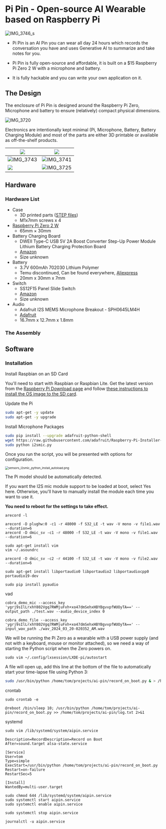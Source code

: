 # Pi Pin - Open-source AI Wearable based on Raspberry Pi

![IMG_3746_s](https://i.imgur.com/IynuFz8.jpeg)

- Pi Pin is an AI Pin you can wear all day 24 hours which records the conversation you have and uses Generative AI to summarize and take notes for you.

- Pi Pin is fully open-source and affordable, it is built on a $15 Raspberry Pi Zero 2 W with a microphone and battery.

- It is fully hackable and you can write your own application on it.



## The Design

The enclosure of Pi Pin is designed around the Raspberry Pi Zero, Microphone and battery to ensure (relatively) compact physical dimensions.

![IMG_3720](https://i.imgur.com/8WNAKEh.jpeg)

Electronics are intentionally kept minimal (Pi, Microphone, Battery, Battery Charging Module) and most of the parts are either 3D printable or available as off-the-shelf products.

| ![](https://i.imgur.com/WRYmsXQ.jpeg)         | ![](https://i.imgur.com/nugJUNO.jpeg)         |
| --------------------------------------------- | --------------------------------------------- |
| ![IMG_3743](https://i.imgur.com/sTFf5gc.jpeg) | ![IMG_3741](https://i.imgur.com/kWaQIV9.jpeg) |
| ![](https://i.imgur.com/dsYf3rd.jpeg)         | ![IMG_3725](https://i.imgur.com/O7UJOI4.jpeg) |

## Hardware

### Hardware List

- Case
  - 3D printed parts ([STEP files](https://github.com/liltom-eth/pi-pin/blob/main/step))
  - M1x7mm screws x 4
- [Raspberry Pi Zero 2 W](https://www.raspberrypi.com/products/raspberry-pi-zero-2-w/)
  - 65mm × 30mm
- Battery Charging Board
  - DWEII Type-C USB 5V 2A Boost Converter Step-Up Power Module Lithium Battery Charging Protection Board
  - [Amazon](https://www.amazon.com/dp/B09YD5C9QC?ref=ppx_yo2ov_dt_b_product_details&th=1)
  - Size unknown
- Battery
  - 3.7V 600mAh 702030 Lithium Polymer
  - Temu discontinued, Can be found everywhere, [Aliexpress](https://www.aliexpress.us/item/3256806102198497.html?src=google&src=google&albch=shopping&acnt=708-803-3821&slnk=&plac=&mtctp=&albbt=Google_7_shopping&albagn=888888&isSmbAutoCall=false&needSmbHouyi=false&albcp=20123152476&albag=&trgt=&crea=en3256806102198497&netw=x&device=c&albpg=&albpd=en3256806102198497&gad_source=1&gclid=CjwKCAjwte-vBhBFEiwAQSv_xRsccW7pTkCGBeYwrlAua_-4K2JR1EvW3KQWdi5Rkl47-qrVKlCvzhoCUtwQAvD_BwE&gclsrc=aw.ds&aff_fcid=e504ff0d30804237976584ac28861318-1711069940562-07127-UneMJZVf&aff_fsk=UneMJZVf&aff_platform=aaf&sk=UneMJZVf&aff_trace_key=e504ff0d30804237976584ac28861318-1711069940562-07127-UneMJZVf&terminal_id=aa26aeb9b4294a0aace4b0a9f4391832&afSmartRedirect=y&gatewayAdapt=glo2usa)
  - 20mm x 30mm x 7mm
- Switch
  - SS12F15 Panel Slide Switch 
  - [Amazon](https://www.amazon.com/dp/B08SLPWDR9?ref=ppx_yo2ov_dt_b_product_details&th=1)
  - Size unknown
- Audio
  - Adafruit I2S MEMS Microphone Breakout - SPH0645LM4H
  - [Adafruit](https://www.adafruit.com/product/3421)
  - 16.7mm x 12.7mm x 1.8mm

### The Assembly



## Software

### Installation

Install Raspbian on an SD Card

You'll need to start with Raspbian or Raspbian Lite. Get the latest version from the [Raspberry Pi Download page](https://www.raspberrypi.org/downloads/raspbian/) and follow [these instructions to install the OS image to the SD card](https://www.raspberrypi.org/documentation/installation/installing-images/README.md).

Update the Pi

```bash
sudo apt-get -y update
sudo apt-get -y upgrade
```

Install Microphone Packages

```bash
sudo pip install --upgrade adafruit-python-shell
wget https://raw.githubusercontent.com/adafruit/Raspberry-Pi-Installer-Scripts/master/i2smic.py
sudo python i2smic.py
```

Once you run the script, you will be presented with options for configuration.

<img src="https://i.imgur.com/yKBsvF4.png" alt="sensors_i2smic_python_install_autoload.png" style="zoom:67%;" />

The Pi model should be automatically detected.

If you want the I2S mic module support to be loaded at boot, select Yes here. Otherwise, you'll have to manually install the module each time you want to use it.

**You need to reboot for the settings to take effect.**

```
arecord -l
```



```
arecord -D plughw:0 -c1 -r 48000 -f S32_LE -t wav -V mono -v file1.wav --duration=6
arecord -D dmic_sv -c1 -r 48000 -f S32_LE -t wav -V mono -v file1.wav --duration=6
```



```
sudo apt-get install vim
vim ~/.asoundrc
```



```
arecord -D dmic_sv -c2 -r 44100 -f S32_LE -t wav -V mono -v file2.wav --duration=6
```



```
sudo apt-get install libportaudio0 libportaudio2 libportaudiocpp0 portaudio19-dev

sudo pip install pyaudio
```







vad

```
cobra_demo_mic --access_key 'ygrj9sIlLrxhY802Vgq7RWMjuFxh+xo47dmSehxHBYBgvvpfWUOyTA==' --output_path ./test.wav --audio_device_index 0

cobra_demo_file --access_key 'ygrj9sIlLrxhY802Vgq7RWMjuFxh+xo47dmSehxHBYBgvvpfWUOyTA==' --input_wav_path ./wav_2024_03_20-020352_AM.wav
```





We will be running the Pi Zero as a wearable with a USB power supply (and not with a keyboard, mouse or monitor attached), so we need a way of starting the Python script when the Zero powers on.

```
sudo vim ~/.config/lxsession/LXDE-pi/autostart

```

A file will open up, add this line at the bottom of the file to automatically start your time-lapse file using Python 3:

```bash
sudo /usr/bin/python /home/tom/projects/ai-pin/record_on_boot.py & > /home/tom/projects/ai-pin/log.txt 2>&1
```



crontab

```
sudo crontab -e
```



```
@reboot /bin/sleep 10; /usr/bin/python /home/tom/projects/ai-pin/record_on_boot.py >> /home/tom/projects/ai-pin/log.txt 2>&1
```



systemd

```
sudo vim /lib/systemd/system/aipin.service
```

```
Description=RecordDescription=Record on Boot
After=sound.target alsa-state.service

[Service]
User=tom
Type=simple
ExecStart=/usr/bin/python /home/tom/projects/ai-pin/record_on_boot.py
Restart=on-failure
RestartSec=5

[Install]
WantedBy=multi-user.target
```



```
sudo chmod 644 /lib/systemd/system/aipin.service
sudo systemctl start aipin.service
sudo systemctl enable aipin.service

sudo systemctl stop aipin.service

journalctl -u aipin.service

```

